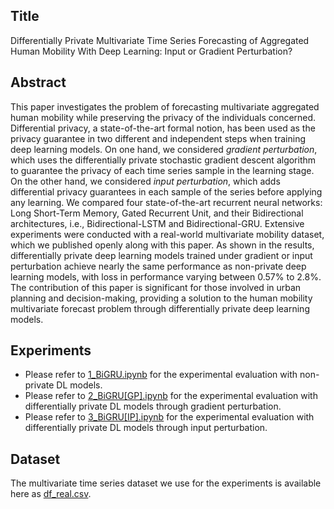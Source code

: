 ## Title
Differentially Private Multivariate Time Series Forecasting of Aggregated Human Mobility With Deep Learning: Input or Gradient Perturbation?

## Abstract
This paper investigates the problem of forecasting multivariate aggregated human mobility while preserving the privacy of the individuals concerned. Differential privacy, a state-of-the-art formal notion, has been used as the privacy guarantee in two different and independent steps when training deep learning models. On one hand, we considered *gradient perturbation*, which uses the differentially private stochastic gradient descent algorithm to guarantee the privacy of each time series sample in the learning stage. On the other hand, we considered *input perturbation*, which adds differential privacy guarantees in each sample of the series before applying any learning. We compared four state-of-the-art recurrent neural networks: Long Short-Term Memory, Gated Recurrent Unit, and their Bidirectional architectures, i.e., Bidirectional-LSTM and Bidirectional-GRU. Extensive experiments were conducted with a real-world multivariate mobility dataset, which we published openly along with this paper. As shown in the results, differentially private deep learning models trained under gradient or input perturbation achieve nearly the same performance as non-private deep learning models, with loss in performance varying between 0.57% to 2.8%. The contribution of this paper is significant for those involved in urban planning and decision-making, providing a solution to the human mobility multivariate forecast problem through differentially private deep learning models.

## Experiments
* Please refer to [1_BiGRU.ipynb](https://github.com/hharcolezi/ldp-protocols-mobility-cdrs/blob/main/papers/%5B3%5D/1_BiGRU.ipynb) for the experimental evaluation with non-private DL models.
* Please refer to [2_BiGRU[GP].ipynb](https://github.com/hharcolezi/ldp-protocols-mobility-cdrs/blob/main/papers/%5B3%5D/2_BiGRU%5BGP%5D.ipynb) for the experimental evaluation with differentially private DL models through gradient perturbation.
* Please refer to [3_BiGRU[IP].ipynb](https://github.com/hharcolezi/ldp-protocols-mobility-cdrs/blob/main/papers/%5B3%5D/3_BiGRU%5BIP%5D.ipynb) for the experimental evaluation with differentially private DL models through input perturbation.

## Dataset
The multivariate time series dataset we use for the experiments is available here as [df_real.csv](https://github.com/hharcolezi/ldp-protocols-mobility-cdrs/blob/main/papers/%5B3%5D/ML_final_df_real.csv).
